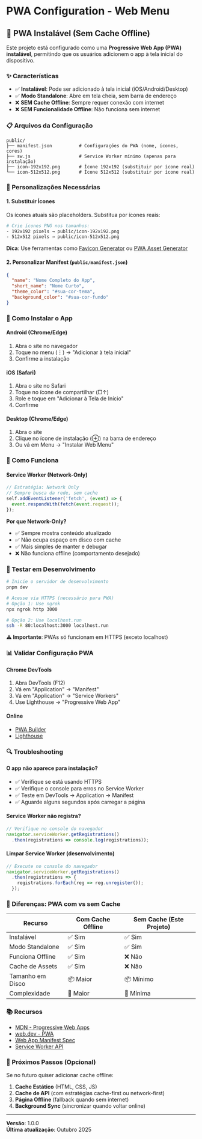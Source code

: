 # PWA Configuration - Web Menu

## 📱 PWA Instalável (Sem Cache Offline)

Este projeto está configurado como uma **Progressive Web App (PWA) instalável**, permitindo que os usuários adicionem o app à tela inicial do dispositivo.

### ✨ Características

- ✅ **Instalável**: Pode ser adicionado à tela inicial (iOS/Android/Desktop)
- ✅ **Modo Standalone**: Abre em tela cheia, sem barra de endereço
- ❌ **SEM Cache Offline**: Sempre requer conexão com internet
- ❌ **SEM Funcionalidade Offline**: Não funciona sem internet

### 📋 Arquivos da Configuração

```
public/
├── manifest.json          # Configurações do PWA (nome, ícones, cores)
├── sw.js                  # Service Worker mínimo (apenas para instalação)
├── icon-192x192.png       # Ícone 192x192 (substituir por ícone real)
└── icon-512x512.png       # Ícone 512x512 (substituir por ícone real)
```

### 🎨 Personalizações Necessárias

#### 1. Substituir Ícones
Os ícones atuais são placeholders. Substitua por ícones reais:

```bash
# Crie ícones PNG nos tamanhos:
- 192x192 pixels → public/icon-192x192.png
- 512x512 pixels → public/icon-512x512.png
```

**Dica**: Use ferramentas como [Favicon Generator](https://realfavicongenerator.net/) ou [PWA Asset Generator](https://github.com/elegantapp/pwa-asset-generator)

#### 2. Personalizar Manifest (`public/manifest.json`)

```json
{
  "name": "Nome Completo do App",
  "short_name": "Nome Curto",
  "theme_color": "#sua-cor-tema",
  "background_color": "#sua-cor-fundo"
}
```

### 🚀 Como Instalar o App

#### Android (Chrome/Edge)
1. Abra o site no navegador
2. Toque no menu (⋮) → "Adicionar à tela inicial"
3. Confirme a instalação

#### iOS (Safari)
1. Abra o site no Safari
2. Toque no ícone de compartilhar (□↑)
3. Role e toque em "Adicionar à Tela de Início"
4. Confirme

#### Desktop (Chrome/Edge)
1. Abra o site
2. Clique no ícone de instalação (⊕) na barra de endereço
3. Ou vá em Menu → "Instalar Web Menu"

### 🔧 Como Funciona

#### Service Worker (Network-Only)
```javascript
// Estratégia: Network Only
// Sempre busca da rede, sem cache
self.addEventListener('fetch', (event) => {
  event.respondWith(fetch(event.request));
});
```

**Por que Network-Only?**
- ✅ Sempre mostra conteúdo atualizado
- ✅ Não ocupa espaço em disco com cache
- ✅ Mais simples de manter e debugar
- ❌ Não funciona offline (comportamento desejado)

### 🧪 Testar em Desenvolvimento

```bash
# Inicie o servidor de desenvolvimento
pnpm dev

# Acesse via HTTPS (necessário para PWA)
# Opção 1: Use ngrok
npx ngrok http 3000

# Opção 2: Use localhost.run
ssh -R 80:localhost:3000 localhost.run
```

**⚠️ Importante**: PWAs só funcionam em HTTPS (exceto localhost)

### 📊 Validar Configuração PWA

#### Chrome DevTools
1. Abra DevTools (F12)
2. Vá em "Application" → "Manifest"
3. Vá em "Application" → "Service Workers"
4. Use Lighthouse → "Progressive Web App"

#### Online
- [PWA Builder](https://www.pwabuilder.com/)
- [Lighthouse](https://developers.google.com/web/tools/lighthouse)

### 🔍 Troubleshooting

#### O app não aparece para instalação?
- ✅ Verifique se está usando HTTPS
- ✅ Verifique o console para erros no Service Worker
- ✅ Teste em DevTools → Application → Manifest
- ✅ Aguarde alguns segundos após carregar a página

#### Service Worker não registra?
```javascript
// Verifique no console do navegador
navigator.serviceWorker.getRegistrations()
  .then(registrations => console.log(registrations));
```

#### Limpar Service Worker (desenvolvimento)
```javascript
// Execute no console do navegador
navigator.serviceWorker.getRegistrations()
  .then(registrations => {
    registrations.forEach(reg => reg.unregister());
  });
```

### 🎯 Diferenças: PWA com vs sem Cache

| Recurso | Com Cache Offline | Sem Cache (Este Projeto) |
|---------|------------------|--------------------------|
| Instalável | ✅ Sim | ✅ Sim |
| Modo Standalone | ✅ Sim | ✅ Sim |
| Funciona Offline | ✅ Sim | ❌ Não |
| Cache de Assets | ✅ Sim | ❌ Não | 
| Tamanho em Disco | 📦 Maior | 📦 Mínimo |
| Complexidade | 🔧 Maior | 🔧 Mínima |

### 📚 Recursos

- [MDN - Progressive Web Apps](https://developer.mozilla.org/en-US/docs/Web/Progressive_web_apps)
- [web.dev - PWA](https://web.dev/progressive-web-apps/)
- [Web App Manifest Spec](https://w3c.github.io/manifest/)
- [Service Worker API](https://developer.mozilla.org/en-US/docs/Web/API/Service_Worker_API)

### 🔄 Próximos Passos (Opcional)

Se no futuro quiser adicionar cache offline:

1. **Cache Estático** (HTML, CSS, JS)
2. **Cache de API** (com estratégias cache-first ou network-first)
3. **Página Offline** (fallback quando sem internet)
4. **Background Sync** (sincronizar quando voltar online)

---

**Versão**: 1.0.0  
**Última atualização**: Outubro 2025
